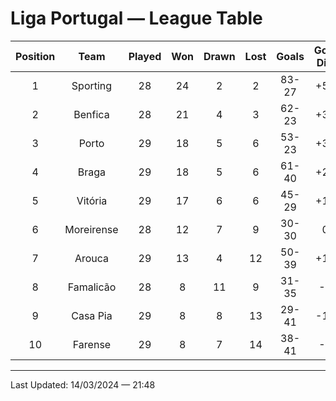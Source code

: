 # Liga Portugal — League Table

| Position | Team           | Played | Won  | Drawn | Lost | Goals    | Goal Diff | Points |
|:----------:|:----------------:|:--------:|:------:|:-------:|:------:|:----------:|:-----------:|:--------:|
| 1        | Sporting       | 28     | 24   | 2     | 2    | 83-27    | +56       | 74     |
| 2        | Benfica        | 28     | 21   | 4     | 3    | 62-23    | +39       | 67     |
| 3        | Porto          | 29     | 18   | 5     | 6    | 53-23    | +30       | 59     |
| 4        | Braga          | 29     | 18   | 5     | 6    | 61-40    | +21       | 59     |
| 5        | Vitória        | 29     | 17   | 6     | 6    | 45-29    | +16       | 57     |
| 6        | Moreirense     | 28     | 12   | 7     | 9    | 30-30    | 0         | 43     |
| 7        | Arouca         | 29     | 13   | 4     | 12   | 50-39    | +11       | 43     |
| 8        | Famalicão      | 28     | 8    | 11    | 9    | 31-35    | -4        | 35     |
| 9        | Casa Pia       | 29     | 8    | 8     | 13   | 29-41    | -12       | 32     |
| 10       | Farense        | 29     | 8    | 7     | 14   | 38-41    | -3        | 31     |

---

Last Updated: 14/03/2024 — 21:48
